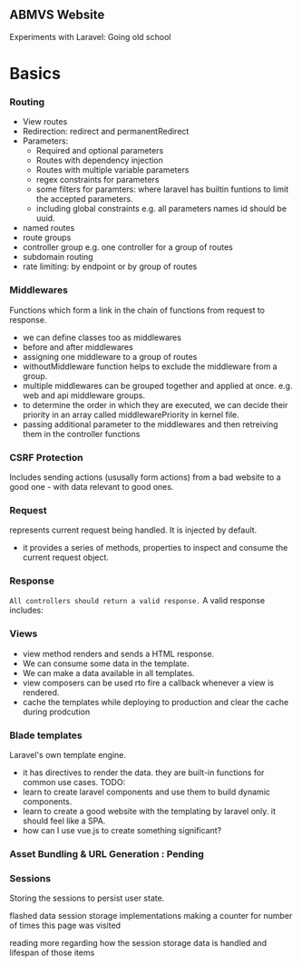 ## ABMVS Website

Experiments with Laravel: Going old school

# Basics

### Routing

-   View routes
-   Redirection: redirect and permanentRedirect
-   Parameters:
    -   Required and optional parameters
    -   Routes with dependency injection
    -   Routes with multiple variable parameters
    -   regex constraints for parameters
    -   some filters for paramters: where laravel has builtin funtions to limit the accepted parameters.
    -   including global constraints e.g. all parameters names id should be uuid.
-   named routes
-   route groups
-   controller group e.g. one controller for a group of routes
-   subdomain routing
-   rate limiting: by endpoint or by group of routes

### Middlewares

Functions which form a link in the chain of functions from request to response.

-   we can define classes too as middlewares
-   before and after middlewares
-   assigning one middleware to a group of routes
-   withoutMiddleware function helps to exclude the middleware from a group.
-   multiple middlewares can be grouped together and applied at once. e.g. web and api middleware groups.
-   to determine the order in which they are executed, we can decide their priority
    in an array called middlewarePriority in kernel file.
-   passing additional parameter to the middlewares and then retreiving them in the controller functions

### CSRF Protection

Includes sending actions (ususally form actions) from a bad website to a good one - with data relevant to good ones.

### Request

represents current request being handled. It is injected by default.

-   it provides a series of methods, properties to inspect and consume the current request object.

### Response

`All controllers should return a valid response.`
A valid response includes:

### Views

-   view method renders and sends a HTML response.
-   We can consume some data in the template.
-   We can make a data available in all templates.
-   view composers can be used rto fire a callback whenever a view is rendered.
-   cache the templates while deploying to production and clear the cache during prodcution

### Blade templates

Laravel's own template engine.

-   it has directives to render the data. they are built-in functions for common use cases.
    TODO:
-   learn to create laravel components and use them to build dynamic components.
-   learn to create a good website with the templating by laravel only. it should feel like a SPA.
-   how can I use vue.js to create something significant?

### Asset Bundling & URL Generation : Pending

### Sessions

Storing the sessions to persist user state.

flashed data
session storage implementations
making a counter for number of times this page was visited

reading more regarding how the session storage data is handled and lifespan of those items
